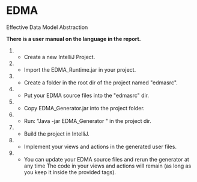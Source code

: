 # EDMA
Effective Data Model Abstraction

**There is a user manual on the language in the report.**

1. - Create a new IntelliJ Project.
1. - Import the EDMA_Runtime.jar in your project.
1. - Create a folder in the root dir of the project named \"edmasrc\".
1. - Put your EDMA source files into the \"edmasrc\" dir.
1. - Copy EDMA_Generator.jar into the project folder.
1. - Run: \"Java -jar EDMA_Generator <ProjectName> <package>\" in the project dir.
1. - Build the project in IntelliJ.
1. - Implement your views and actions in the generated user files.
1. - You can update your EDMA source files and rerun the generator at any time
     The code in your views and actions will remain (as long as you keep it
     inside the provided tags).
	
	

